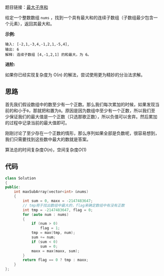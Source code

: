 题目链接：[最大子序和](https://leetcode-cn.com/problems/maximum-subarray/)

给定一个整数数组 `nums` ，找到一个具有最大和的连续子数组（子数组最少包含一个元素），返回其最大和。

**示例:**

```
输入: [-2,1,-3,4,-1,2,1,-5,4],
输出: 6
解释: 连续子数组 [4,-1,2,1] 的和最大，为 6。
```

**进阶:**

如果你已经实现复杂度为 O(*n*) 的解法，尝试使用更为精妙的分治法求解。

## 思路

首先我们假设数组中的数至少有一个正数。那么我们每次累加的时候，如果发现当前的和小于`0`，那就把和置为`0`。原因是因为数组中至少有一个正数，所以我们至少保证我们的最大值是一个正数（只选那歌正数），所以负值可以舍弃。然后累加的过程中记录当前的最大值即可。

刚刚讨论了至少存在一个正数的情形，那么序列如果全部是负数呢，很容易想到，我们只需要找到这些数中最大的数就是答案。

算法总的时间复杂度$O(n)$，空间复杂度$O(1)$

## 代码

```cpp
class Solution
{
public:
    int maxSubArray(vector<int> &nums)
    {
        int sum = 0, maxx = -2147483647;
        // tmp用于找出数组中最大的，flag来确定数组中有没有正数
        int tmp = -2147483647, flag = 0;
        for (auto num : nums)
        {
            if (num > 0)
                flag = 1;
            tmp = max(tmp, num);
            sum += num;
            if (sum < 0)
                sum = 0;
            maxx = max(maxx, sum);
        }
        return flag == 0 ? tmp : maxx;
    }
};
```

